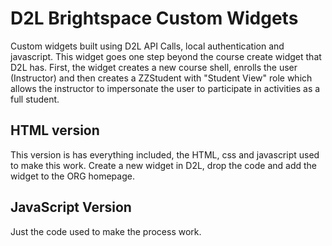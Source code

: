 # D2L Brightspace Custom Widgets
Custom widgets built using D2L API Calls, local authentication and javascript.  This widget goes one step beyond the course create widget that D2L has.  First, the widget creates a new course shell, enrolls the user (Instructor) and then creates a ZZStudent with "Student View" role which allows the instructor to impersonate the user to participate in activities as a full student.  
## HTML version

This version is has everything included, the HTML, css and javascript used to make this work.  Create a new widget in D2L, drop the code and add the widget to the ORG homepage.

## JavaScript Version

Just the code used to make the process work.  

